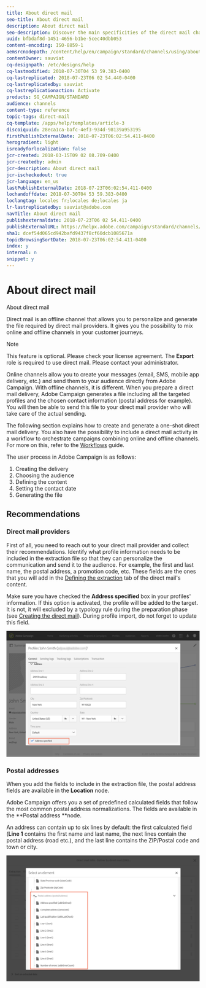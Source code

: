 ```yaml
---
title: About direct mail
seo-title: About direct mail
description: About direct mail
seo-description: Discover the main specificities of the direct mail channel in Adobe Campaign.
uuid: bfbdaf8d-1451-4656-b1be-5cec40dbb053
content-encoding: ISO-8859-1
aemsrcnodepath: /content/help/en/campaign/standard/channels/using/about-direct-mail
contentOwner: sauviat
cq-designpath: /etc/designs/help
cq-lastmodified: 2018-07-30T04 53 59.383-0400
cq-lastreplicated: 2018-07-23T06 02 54.440-0400
cq-lastreplicatedby: sauviat
cq-lastreplicationaction: Activate
products: SG_CAMPAIGN/STANDARD
audience: channels
content-type: reference
topic-tags: direct-mail
cq-template: /apps/help/templates/article-3
discoiquuid: 28eca1ca-bafc-4ef3-934d-98139a953195
firstPublishExternalDate: 2018-07-23T06:02:54.411-0400
herogradient: light
isreadyforlocalization: false
jcr-created: 2018-03-15T09 02 08.709-0400
jcr-createdby: admin
jcr-description: About direct mail
jcr-ischeckedout: true
jcr-language: en_us
lastPublishExternalDate: 2018-07-23T06:02:54.411-0400
lochandoffdate: 2018-07-30T04 53 59.383-0400
loclangtag: locales fr;locales de;locales ja
lr-lastreplicatedby: sauviat@adobe.com
navTitle: About direct mail
publishexternaldate: 2018-07-23T06 02 54.411-0400
publishExternalURL: https://helpx.adobe.com/campaign/standard/channels/using/about-direct-mail.html
sha1: dcef54d065cd942bafd9437f8cf60dcb1085671a
topicBrowsingSortDate: 2018-07-23T06:02:54.411-0400
index: y
internal: n
snippet: y
---
```


# About direct mail

About direct mail

Direct mail is an offline channel that allows you to personalize and generate the file required by direct mail providers. It gives you the possibility to mix online and offline channels in your customer journeys.

>[!NOTE]
>
>This feature is optional. Please check your license agreement. The **Export** role is required to use direct mail. Please contact your administrator.

Online channels allow you to create your messages (email, SMS, mobile app delivery, etc.) and send them to your audience directly from Adobe Campaign. With offline channels, it is different. When you prepare a direct mail delivery, Adobe Campaign generates a file including all the targeted profiles and the chosen contact information (postal address for example). You will then be able to send this file to your direct mail provider who will take care of the actual sending.

The following section explains how to create and generate a one-shot direct mail delivery. You also have the possibility to include a direct mail activity in a workflow to orchestrate campaigns combining online and offline channels. For more on this, refer to the [Workflows](../../automating/using/about-data-and-processes.md) guide.

The user process in Adobe Campaign is as follows:

1. Creating the delivery
1. Choosing the audience
1. Defining the content
1. Setting the contact date
1. Generating the file

## Recommendations

### Direct mail providers

First of all, you need to reach out to your direct mail provider and collect their recommendations. Identify what profile information needs to be included in the extraction file so that they can personalize the communication and send it to the audience. For example, the first and last name, the postal address, a promotion code, etc. These fields are the ones that you will add in the [Defining the extraction](../../channels/using/defining-the-direct-mail-content.md#defining-the-extraction) tab of the direct mail's content.

Make sure you have checked the **Address specified** box in your profiles' information. If this option is activated, the profile will be added to the target. It is not, it will excluded by a typology rule during the preparation phase (see [Creating the direct mail](../../channels/using/creating-the-direct-mail.md)). During profile import, do not forget to update this field.

![](assets/direct_mail_22.png)

### Postal addresses

When you add the fields to include in the extraction file, the postal address fields are available in the **Location** node.

Adobe Campaign offers you a set of predefined calculated fields that follow the most common postal address normalizations. The fields are available in the **Postal address **node.

An address can contain up to six lines by default: the first calculated field (**Line 1** contains the first name and last name, the next lines contain the postal address (road etc.), and the last line contains the ZIP/Postal code and town or city.

![](assets/direct_mail_23.png)

